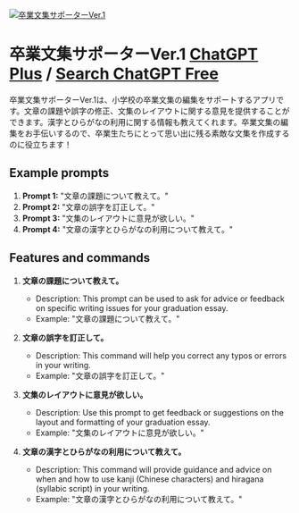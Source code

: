 
[![卒業文集サポーターVer.1](https://files.oaiusercontent.com/file-671reIPfT0UEb5pt4IrBGljf?se=2123-10-18T05%3A42%3A24Z&sp=r&sv=2021-08-06&sr=b&rscc=max-age%3D31536000%2C%20immutable&rscd=attachment%3B%20filename%3Def559adb-5301-4c2f-a464-42eae970213b.png&sig=l1UxdpNJwDTfzqKm0dxNFg9C62K5/xRFgsYY%2B%2BMzcnI%3D)](https://chat.openai.com/g/g-Iy9SUZzK7-zu-ye-wen-ji-sapotaver-1)

# 卒業文集サポーターVer.1 [ChatGPT Plus](https://chat.openai.com/g/g-Iy9SUZzK7-zu-ye-wen-ji-sapotaver-1) / [Search ChatGPT Free](https://gptcall.net/index.html#/?search=%E5%8D%92%E6%A5%AD%E6%96%87%E9%9B%86%E3%82%B5%E3%83%9D%E3%83%BC%E3%82%BF%E3%83%BCVer.1)

卒業文集サポーターVer.1は、小学校の卒業文集の編集をサポートするアプリです。文章の課題や誤字の修正、文集のレイアウトに関する意見を提供することができます。漢字とひらがなの利用に関する情報も教えてくれます。卒業文集の編集をお手伝いするので、卒業生たちにとって思い出に残る素敵な文集を作成するのに役立ちます！

## Example prompts

1. **Prompt 1:** "文章の課題について教えて。"
2. **Prompt 2:** "文章の誤字を訂正して。"
3. **Prompt 3:** "文集のレイアウトに意見が欲しい。"
4. **Prompt 4:** "文章の漢字とひらがなの利用について教えて。"


## Features and commands

1. **文章の課題について教えて。**
   - Description: This prompt can be used to ask for advice or feedback on specific writing issues for your graduation essay.
   - Example: "文章の課題について教えて。"

2. **文章の誤字を訂正して。**
   - Description: This command will help you correct any typos or errors in your writing.
   - Example: "文章の誤字を訂正して。"

3. **文集のレイアウトに意見が欲しい。**
   - Description: Use this prompt to get feedback or suggestions on the layout and formatting of your graduation essay.
   - Example: "文集のレイアウトに意見が欲しい。"

4. **文章の漢字とひらがなの利用について教えて。**
   - Description: This command will provide guidance and advice on when and how to use kanji (Chinese characters) and hiragana (syllabic script) in your writing.
   - Example: "文章の漢字とひらがなの利用について教えて。"



